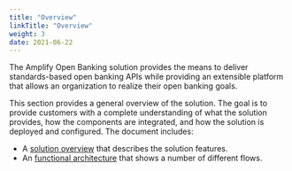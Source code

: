 ```yaml
---
title: "Overview"
linkTitle: "Overview"
weight: 3
date: 2021-06-22
---
```


The Amplify Open Banking solution provides the means to deliver standards-based open banking APIs while providing an extensible platform that allows an organization to realize their open banking goals.

This section provides a general overview of the solution. The goal is to provide customers with a complete understanding of what the solution provides, how the components are integrated, and how the solution is deployed and configured. The document includes:

* A [solution overview](/docs/overview/solution) that describes the solution features.
* An [functional architecture](/docs/overview/integration) that shows a number of different flows.
<!-- * A [technical view](/docs/overview/technical) of the architecture and components. -->

<!-- This section does not describe:

* The infrastructure requirements. Refer to the [Solution deployment](/docs/deployment/prerequisites) for installation instructions.
* The implementation on a specific cloud provider's infrastructure. Refer to the [Cloud deployment recommendations](/docs/deployment/prerequisites#cloud-deployment-recommendations).
* Specific deployment instructions. Refer to the [Installation guide](/docs/deployment/installation).
* Detailed information on the Axway API Management products that are used in the solution. Refer to the [Axway Documentation Portal](https://docs.axway.com/category/apim).
* Detailed information on the Cloudentity and Open Banking Toolkit. Refer to the [Cloudentity Documentation](https://docs.authorization.cloudentity.com/). -->
